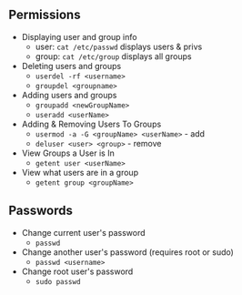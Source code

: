 ## Permissions

- Displaying user and group info
  - user: `cat /etc/passwd` displays users & privs
  - group: `cat /etc/group` displays all groups
- Deleting users and groups
  - `userdel -rf <username>`
  - `groupdel <groupname>`
- Adding users and groups
  - `groupadd <newGroupName>`
  - `useradd <userName>`
- Adding & Removing Users To Groups
  - `usermod -a -G <groupName> <userName>` - add
  - `deluser <user> <group>` - remove
- View Groups a User is In
  - `getent user <userName>`
- View what users are in a group
  - `getent group <groupName>`

## Passwords

- Change current user's password
  - `passwd`
- Change another user's password (requires root or sudo)
  - `passwd <username>`
- Change root user's password
  - `sudo passwd`
